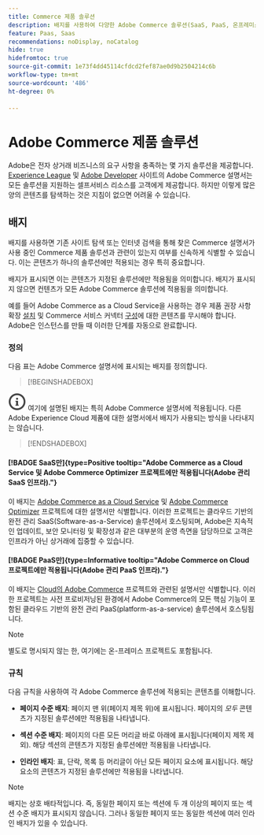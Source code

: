 ```yaml
---
title: Commerce 제품 솔루션
description: 배지를 사용하여 다양한 Adobe Commerce 솔루션(SaaS, PaaS, 온프레미스)에 적용되는 설명서를 식별하는 방법에 대해 알아봅니다.
feature: Paas, Saas
recommendations: noDisplay, noCatalog
hide: true
hidefromtoc: true
source-git-commit: 1e73f4dd45114cfdcd2fef87ae0d9b2504214c6b
workflow-type: tm+mt
source-wordcount: '486'
ht-degree: 0%

---
```



# Adobe Commerce 제품 솔루션

Adobe은 전자 상거래 비즈니스의 요구 사항을 충족하는 몇 가지 솔루션을 제공합니다. [Experience League](https://experienceleague.adobe.com/en/docs/commerce) 및 [Adobe Developer](https://developer.adobe.com/commerce/docs/) 사이트의 Adobe Commerce 설명서는 모든 솔루션을 지원하는 셀프서비스 리소스를 고객에게 제공합니다. 하지만 이렇게 많은 양의 콘텐츠를 탐색하는 것은 지침이 없으면 어려울 수 있습니다.

## 배지

배지를 사용하면 기존 사이트 탐색 또는 인터넷 검색을 통해 찾은 Commerce 설명서가 사용 중인 Commerce 제품 솔루션과 관련이 있는지 여부를 신속하게 식별할 수 있습니다. 이는 콘텐츠가 하나의 솔루션에만 적용되는 경우 특히 중요합니다.

배지가 표시되면 이는 콘텐츠가 지정된 솔루션에만 적용됨을 의미합니다. 배지가 표시되지 않으면 컨텐츠가 모든 Adobe Commerce 솔루션에 적용됨을 의미합니다.

예를 들어 Adobe Commerce as a Cloud Service을 사용하는 경우 제품 권장 사항 확장 [설치](../product-recommendations/install-configure.md#install-product-recommendations) 및 Commerce 서비스 커넥터 [구성](../product-recommendations/install-configure.md#configure-product-recommendations)에 대한 콘텐츠를 무시해야 합니다. Adobe은 인스턴스를 만들 때 이러한 단계를 자동으로 완료합니다.

### 정의

다음 표는 Adobe Commerce 설명서에 표시되는 배지를 정의합니다.

>[!BEGINSHADEBOX]

![정보](../cloud-service/assets/Smock_InfoOutline_18_N.svg) 여기에 설명된 배지는 특히 Adobe Commerce 설명서에 적용됩니다. 다른 Adobe Experience Cloud 제품에 대한 설명서에서 배지가 사용되는 방식을 나타내지는 않습니다.

>[!ENDSHADEBOX]

#### [!BADGE SaaS만]{type=Positive tooltip="Adobe Commerce as a Cloud Service 및 Adobe Commerce Optimizer 프로젝트에만 적용됩니다(Adobe 관리 SaaS 인프라)."}

이 배지는 [Adobe Commerce as a Cloud Service](../cloud-service/overview.md) 및 [Adobe Commerce Optimizer](../optimizer/overview.md) 프로젝트에 대한 설명서만 식별합니다. 이러한 프로젝트는 클라우드 기반의 완전 관리 SaaS(Software-as-a-Service) 솔루션에서 호스팅되며, Adobe은 지속적인 업데이트, 보안 모니터링 및 확장성과 같은 대부분의 운영 측면을 담당하므로 고객은 인프라가 아닌 상거래에 집중할 수 있습니다.

#### [!BADGE PaaS만]{type=Informative tooltip="Adobe Commerce on Cloud 프로젝트에만 적용됩니다(Adobe 관리 PaaS 인프라)."}

이 배지는 [Cloud의 Adobe Commerce](https://experienceleague.adobe.com/en/docs/commerce-on-cloud/user-guide/overview) 프로젝트와 관련된 설명서만 식별합니다. 이러한 프로젝트는 사전 프로비저닝된 환경에서 Adobe Commerce의 모든 핵심 기능이 포함된 클라우드 기반의 완전 관리 PaaS(platform-as-a-service) 솔루션에서 호스팅됩니다.

>[!NOTE]
>
>별도로 명시되지 않는 한, 여기에는 온-프레미스 프로젝트도 포함됩니다.

### 규칙

다음 규칙을 사용하여 각 Adobe Commerce 솔루션에 적용되는 콘텐츠를 이해합니다.

- **페이지 수준 배지**: 페이지 맨 위(페이지 제목 위)에 표시됩니다. 페이지의 _모두_ 콘텐츠가 지정된 솔루션에만 적용됨을 나타냅니다.

- **섹션 수준 배지**: 페이지의 다른 모든 머리글 바로 아래에 표시됩니다(페이지 제목 제외). 해당 섹션의 콘텐츠가 지정된 솔루션에만 적용됨을 나타냅니다.

- **인라인 배지**: 표, 단락, 목록 등 머리글이 아닌 모든 페이지 요소에 표시됩니다. 해당 요소의 콘텐츠가 지정된 솔루션에만 적용됨을 나타냅니다.

>[!NOTE]
>
>배지는 상호 배타적입니다. 즉, 동일한 페이지 또는 섹션에 두 개 이상의 페이지 또는 섹션 수준 배지가 표시되지 않습니다. 그러나 동일한 페이지 또는 동일한 섹션에 여러 인라인 배지가 있을 수 있습니다.
